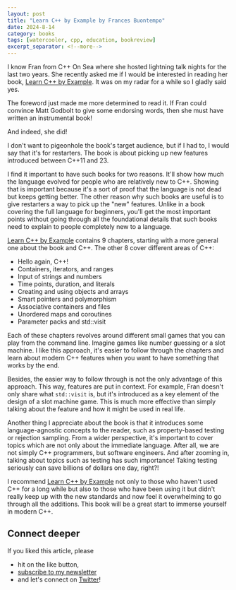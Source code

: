 ```yaml
---
layout: post
title: "Learn C++ by Example by Frances Buontempo"
date: 2024-8-14
category: books
tags: [watercooler, cpp, education, bookreview]
excerpt_separator: <!--more-->
---
```

I know Fran from C++ On Sea where she hosted lightning talk nights for the last two years. She recently asked me if I would be interested in reading her book, [Learn C++ by Example](https://amzn.to/3yDOGnC). It was on my radar for a while so I gladly said yes.

The foreword just made me more determined to read it. If Fran could convince Matt Godbolt to give some endorsing words, then she must have written an instrumental book!

And indeed, she did!

I don't want to pigeonhole the book's target audience, but if I had to, I would say that it's for restarters. The book is about picking up new features introduced between C++11 and 23.

I find it important to have such books for two reasons. It'll show how much the language evolved for people who are relatively new to C++. Showing that is important because it's a sort of proof that the language is not dead but keeps getting better. The other reason why such books are useful is to give restarters a way to pick up the "new" features. Unlike in a book covering the full language for beginners, you'll get the most important points without going through all the foundational details that such books need to explain to people completely new to a language.

[Learn C++ by Example](https://amzn.to/3yDOGnC) contains 9 chapters, starting with a more general one about the book and C++. The other 8 cover different areas of C++:

* Hello again, C++!
* Containers, iterators, and ranges
* Input of strings and numbers
* Time points, duration, and literals
* Creating and using objects and arrays
* Smart pointers and polymorphism
* Associative containers and files
* Unordered maps and coroutines
* Parameter packs and std::visit

Each of these chapters revolves around different small games that you can play from the command line. Imagine games like number guessing or a slot machine. I like this approach, it's easier to follow through the chapters and learn about modern C++ features when you want to have something that works by the end.

Besides, the easier way to follow through is not the only advantage of this approach. This way, features are put in context. For example, Fran doesn't only share what `std::visit` is, but it's introduced as a key element of the design of a slot machine game. This is much more effective than simply talking about the feature and how it might be used in real life.

Another thing I appreciate about the book is that it introduces some language-agnostic concepts to the reader, such as property-based testing or rejection sampling. From a wider perspective, it's important to cover topics which are not only about the immediate language. After all, we are not simply C++ programmers, but software engineers. And after zooming in, talking about topics such as testing has such importance! Taking testing seriously can save billions of dollars one day, right?!

I recommend [Learn C++ by Example](https://amzn.to/3yDOGnC) not only to those who haven't used C++ for a long while but also to those who have been using it but didn't really keep up with the new standards and now feel it overwhelming to go through all the additions. This book will be a great start to immerse yourself in modern C++.

## Connect deeper

If you liked this article, please 
- hit on the like button,  
- [subscribe to my newsletter](http://eepurl.com/gvcv1j) 
- and let's connect on [Twitter](https://twitter.com/SandorDargo)!
